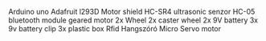 Arduino uno
Adafruit l293D Motor shield
HC-SR4 ultrasonic senzor
HC-05 bluetooth module
geared motor 2x
Wheel 2x
caster wheel 2x
9V  battery 3x
9v battery clip 3x
plastic box 
Rfid
Hangszóró
Micro Servo motor
